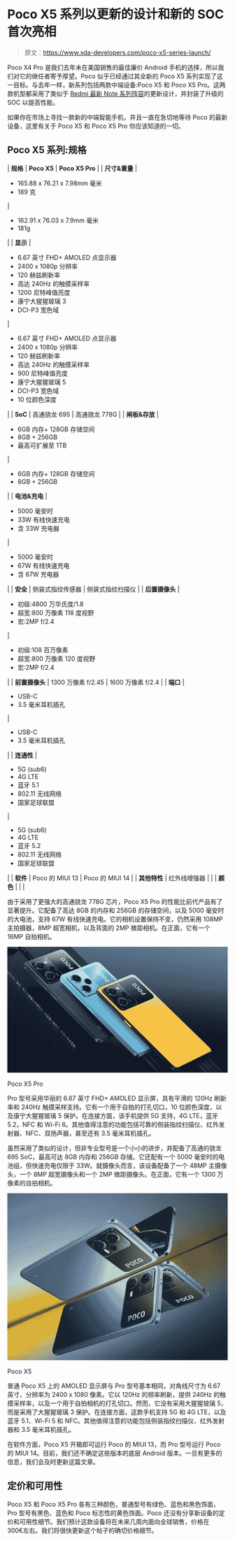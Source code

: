 # Poco X5 系列以更新的设计和新的 SOC 首次亮相

> 原文：<https://www.xda-developers.com/poco-x5-series-launch/>

Poco X4 Pro 是我们去年未在美国销售的最佳廉价 Android 手机的选择，所以我们对它的继任者寄予厚望。Poco 似乎已经通过其全新的 Poco X5 系列实现了这一目标。与去年一样，新系列包括两款中端设备:Poco X5 和 Poco X5 Pro。这两款机型都采用了类似于 [Redmi 最新 Note 系列阵容](https://www.xda-developers.com/redmi-note-12-series-launch/)的更新设计，并封装了升级的 SOC 以提高性能。

如果你在市场上寻找一款新的中端智能手机，并且一直在急切地等待 Poco 的最新设备，这里有关于 Poco X5 和 Poco X5 Pro 你应该知道的一切。

## Poco X5 系列:规格

| **规格** | **Poco X5** | **Poco X5 Pro** |
| **尺寸&重量** | 

*   165.88 x 76.21 x 7.98mm 毫米
*   189 克

 | 

*   162.91 x 76.03 x 7.9mm 毫米
*   181g

 |
| **显示** | 

*   6.67 英寸 FHD+ AMOLED 点显示器
*   2400 x 1080p 分辨率
*   120 赫兹刷新率
*   高达 240Hz 的触摸采样率
*   1200 尼特峰值亮度
*   康宁大猩猩玻璃 3
*   DCI-P3 宽色域

 | 

*   6.67 英寸 FHD+ AMOLED 点显示器
*   2400 x 1080p 分辨率
*   120 赫兹刷新率
*   高达 240Hz 的触摸采样率
*   900 尼特峰值亮度
*   康宁大猩猩玻璃 5
*   DCI-P3 宽色域
*   10 位颜色深度

 |
| **SoC** | 高通骁龙 695 | 高通骁龙 778G |
| **闸板&存放** | 

*   6GB 内存+ 128GB 存储空间
*   8GB + 256GB
*   最高可扩展至 1TB

 | 

*   6GB 内存+ 128GB 存储空间
*   8GB + 256GB

 |
| **电池&充电** | 

*   5000 毫安时
*   33W 有线快速充电
*   含 33W 充电器

 | 

*   5000 毫安时
*   67W 有线快速充电
*   含 67W 充电器

 |
| **安全** | 侧装式指纹传感器 | 侧装式指纹扫描仪 |
| **后置摄像头** | 

*   初级:4800 万华氏度/1.8
*   超宽:800 万像素 118 度视野
*   宏:2MP f/2.4

 | 

*   初级:108 百万像素
*   超宽:800 万像素 120 度视野
*   宏:2MP f/2.4

 |
| **前置摄像头** | 1300 万像素 f/2.45 | 1600 万像素 f/2.4 |
| **端口** | 

*   USB-C
*   3.5 毫米耳机插孔

 | 

*   USB-C
*   3.5 毫米耳机插孔

 |
| **连通性** | 

*   5G (sub6)
*   4G LTE
*   蓝牙 5.1
*   802.11 无线网络
*   国家足球联盟

 | 

*   5G (sub6)
*   4G LTE
*   蓝牙 5.2
*   802.11 无线网络
*   国家足球联盟

 |
| **软件** | Poco 的 MIUI 13 | Poco 的 MIUI 14 |
| **其他特性** | 红外线增强器 |  |
| **颜色** |  |  |

由于采用了更强大的高通骁龙 778G 芯片，Poco X5 Pro 的性能比前代产品有了显著提升。它配备了高达 8GB 的内存和 256GB 的存储空间，以及 5000 毫安时的大电池，支持 67W 有线快速充电。它的相机设置保持不变，仍然采用 108MP 主拍摄器，8MP 超宽相机，以及背面的 2MP 微距相机。在正面，它有一个 16MP 自拍相机。

 <picture>![Poco X5 Pro launch poster](img/2d74acc2a133c30d9fd876caeec497a1.png)</picture> 

Poco X5 Pro

Pro 型号采用华丽的 6.67 英寸 FHD+ AMOLED 显示屏，具有平滑的 120Hz 刷新率和 240Hz 触摸采样支持。它有一个用于自拍的打孔切口，10 位颜色深度，以及康宁大猩猩玻璃 5 保护。在连接方面，该手机提供 5G 支持，4G LTE，蓝牙 5.2，NFC 和 Wi-Fi 6。其他值得注意的功能包括可靠的侧装指纹扫描仪、红外发射器、NFC、双扬声器，甚至还有 3.5 毫米耳机插孔。

虽然采用了类似的设计，但非专业型号是一个小小的进步，并配备了高通的骁龙 695 SoC，最高可达 8GB 内存和 256GB 存储。它还配有一个 5000 毫安时的电池组，但快速充电仅限于 33W。就摄像头而言，该设备配备了一个 48MP 主摄像头，一个 8MP 超宽摄像头和一个 2MP 微距摄像头。在正面，它有一个 1300 万像素的自拍相机。

 <picture>![Poco X5 launch poster.](img/1dcfa3c88159fac14a98a78d9fb2c97a.png)</picture> 

Poco X5

普通 Poco X5 上的 AMOLED 显示屏与 Pro 型号基本相同，对角线尺寸为 6.67 英寸，分辨率为 2400 x 1080 像素。它以 120Hz 的频率刷新，提供 240Hz 的触摸采样率，以及一个用于自拍相机的打孔切口。然而，它没有采用大猩猩玻璃 5，而是采用了大猩猩玻璃 3 保护。在连接方面，这款手机支持 5G 和 4G LTE，以及蓝牙 5.1、Wi-Fi 5 和 NFC。其他值得注意的功能包括侧装指纹扫描仪、红外发射器和 3.5 毫米耳机插孔。

在软件方面，Poco X5 开箱即可运行 Poco 的 MIUI 13，而 Pro 型号运行 Poco 的 MIUI 14。目前，我们还不确定这些版本的底层 Android 版本。一旦有更多的信息，我们会及时更新这篇文章。

## 定价和可用性

Poco X5 和 Poco X5 Pro 各有三种颜色，普通型号有绿色、蓝色和黑色饰面，Pro 型号有黑色、蓝色和 Poco 标志性的黄色饰面。Poco 还没有分享新设备的定价和可用性细节。我们预计这款设备将在未来几周内面向全球销售，价格在 300€左右。我们将很快更新这个帖子的确切价格细节。